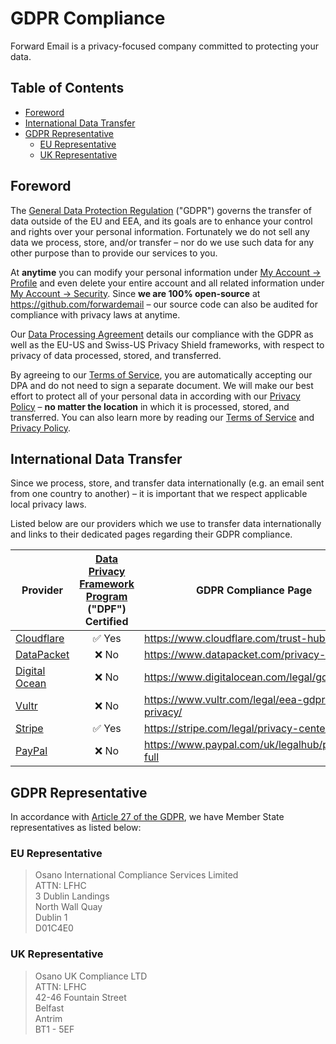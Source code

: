 # GDPR Compliance

Forward Email is a privacy-focused company committed to protecting your data.


## Table of Contents

* [Foreword](#foreword)
* [International Data Transfer](#international-data-transfer)
* [GDPR Representative](#gdpr-representative)
  * [EU Representative](#eu-representative)
  * [UK Representative](#uk-representative)


## Foreword

The [General Data Protection Regulation](https://en.wikipedia.org/wiki/General_Data_Protection_Regulation) ("GDPR") governs the transfer of data outside of the EU and EEA, and its goals are to enhance your control and rights over your personal information.  Fortunately we do not sell any data we process, store, and/or transfer – nor do we use such data for any other purpose than to provide our services to you.

At **anytime** you can modify your personal information under [My Account → Profile](/my-account/profile) and even delete your entire account and all related information under [My Account → Security](/my-account/security).  Since **we are 100% open-source** at <https://github.com/forwardemail> – our source code can also be audited for compliance with privacy laws at anytime.

Our [Data Processing Agreement](/dpa) details our compliance with the GDPR as well as the EU-US and Swiss-US Privacy Shield frameworks, with respect to privacy of data processed, stored, and transferred.

By agreeing to our [Terms of Service](/terms), you are automatically accepting our DPA and do not need to sign a separate document.  We will make our best effort to protect all of your personal data in according with our [Privacy Policy](/privacy) – **no matter the location** in which it is processed, stored, and transferred.  You can also learn more by reading our [Terms of Service](/terms) and [Privacy Policy](/privacy).


## International Data Transfer

Since we process, store, and transfer data internationally (e.g. an email sent from one country to another) – it is important that we respect applicable local privacy laws.

Listed below are our providers which we use to transfer data internationally and links to their dedicated pages regarding their GDPR compliance.

| Provider                                  | [Data Privacy Framework Program](https://www.dataprivacyframework.gov/) ("DPF") Certified | GDPR Compliance Page                              |
| ----------------------------------------- | :---------------------------------------------------------------------------------------: | ------------------------------------------------- |
| [Cloudflare](https://cloudflare.com)      |                                   :white_check_mark: Yes                                  | <https://www.cloudflare.com/trust-hub/gdpr/>      |
| [DataPacket](https://www.datapacket.com/) |                                           :x: No                                          | <https://www.datapacket.com/privacy-policy>       |
| [Digital Ocean](https://digitalocean.com) |                                           :x: No                                          | <https://www.digitalocean.com/legal/gdpr>         |
| [Vultr](https://www.vultr.com)            |                                           :x: No                                          | <https://www.vultr.com/legal/eea-gdpr-privacy/>   |
| [Stripe](https://stripe.com/)             |                                   :white_check_mark: Yes                                  | <https://stripe.com/legal/privacy-center>         |
| [PayPal](https://www.paypal.com/us/home)  |                                           :x: No                                          | <https://www.paypal.com/uk/legalhub/privacy-full> |


## GDPR Representative

In accordance with [Article 27 of the GDPR](https://gdpr-info.eu/art-27-gdpr/), we have Member State representatives as listed below:

### EU Representative

<blockquote class="notranslate">Osano International Compliance Services Limited<br />ATTN: LFHC<br />3 Dublin Landings<br />North Wall Quay<br />Dublin 1<br />D01C4E0</blockquote>

### UK Representative

<blockquote class="notranslate">Osano UK Compliance LTD<br />ATTN: LFHC<br />42-46 Fountain Street<br />Belfast<br />Antrim<br />BT1 - 5EF</blockquote>
